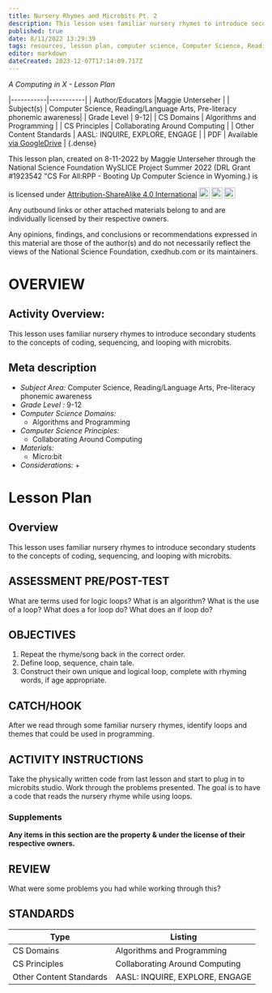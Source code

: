 ```yaml
---
title: Nursery Rhymes and Microbits Pt. 2
description: This lesson uses familiar nursery rhymes to introduce secondary students to the concepts of coding, sequencing, and looping with microbits.
published: true
date: 8/11/2022 13:29:39
tags: resources, lesson plan, computer science, Computer Science, Reading/Language Arts, Pre-literacy phonemic awareness 
editor: markdown
dateCreated: 2023-12-07T17:14:09.717Z
---
```

*A Computing in X - Lesson Plan*

|-----------|-----------|
| Author/Educators |Maggie Unterseher |
| Subject(s) | Computer Science, Reading/Language Arts, Pre-literacy phonemic awareness|
| Grade Level | 9-12|
| CS Domains | Algorithms and Programming |
| CS Principles | Collaborating Around Computing |
| Other Content Standards | AASL: INQUIRE, EXPLORE, ENGAGE | 
| PDF | Available [via GoogleDrive](https://drive.google.com/open?id=1IvnMkU6j6H3pA9ybFptmI1PULMc_9yPY) |
{.dense}






This lesson plan, created on 8-11-2022 by Maggie Unterseher through the National Science Foundation WySLICE Project Summer 2022 (DRL Grant #1923542 "CS For All:RPP - Booting Up Computer Science in Wyoming.) is  <p xmlns:cc="http://creativecommons.org/ns#" >  is licensed under <a href="http://creativecommons.org/licenses/by-sa/4.0/?ref=chooser-v1" target="_blank" rel="license noopener noreferrer" style="display:inline-block;">Attribution-ShareAlike 4.0 International<img style="height:22px!important;margin-left:3px;vertical-align:text-bottom;" src="https://mirrors.creativecommons.org/presskit/icons/cc.svg?ref=chooser-v1"><img style="height:22px!important;margin-left:3px;vertical-align:text-bottom;" src="https://mirrors.creativecommons.org/presskit/icons/by.svg?ref=chooser-v1"><img style="height:22px!important;margin-left:3px;vertical-align:text-bottom;" src="https://mirrors.creativecommons.org/presskit/icons/sa.svg?ref=chooser-v1"></a></p>


Any outbound links or other attached materials belong to and are individually licensed by their respective owners. 


Any opinions, findings, and conclusions or recommendations expressed in this material are those of the author(s) and do not necessarily reflect the views of the National Science Foundation, cxedhub.com or its maintainers.


# OVERVIEW
## Activity Overview:  
This lesson uses familiar nursery rhymes to introduce secondary students to the concepts of coding, sequencing, and looping with microbits.
## Meta description
+ *Subject Area:* Computer Science, Reading/Language Arts, Pre-literacy phonemic awareness 
+ *Grade Level :* 9-12 
+ *Computer Science Domains:*
   + Algorithms and Programming
+ *Computer Science Principles:*
   + Collaborating Around Computing
+ *Materials:* 
   + Micro:bit
+ *Considerations:*
   + 


# Lesson Plan
## Overview
This lesson uses familiar nursery rhymes to introduce secondary students to the concepts of coding, sequencing, and looping with microbits.
## ASSESSMENT PRE/POST-TEST
What are terms used for logic loops?
What is an algorithm?
What is the use of a loop?
What does a for loop do?
What does an if loop do?
## OBJECTIVES
1.  Repeat the rhyme/song back in the correct order.
2.  Define loop, sequence, chain tale.
3.  Construct their own unique and logical loop, complete with rhyming words, if age appropriate.


## CATCH/HOOK
After we read through some familiar nursery rhymes, identify loops and themes that could be used in programming.


## ACTIVITY INSTRUCTIONS
Take the physically written code from last lesson and start to plug in to microbits studio.
Work through the problems presented.
The goal is to have a code that reads the nursery rhyme while using loops.


### Supplements
**Any items in this section are the property & under the license of their respective owners.**






## REVIEW
What were some problems you had while working through this?
## STANDARDS        
| Type | Listing | 
|-----------|-----------|
| CS Domains  | Algorithms and Programming|
| CS Principles   | Collaborating Around Computing|
| Other Content Standards | AASL: INQUIRE, EXPLORE, ENGAGE  |